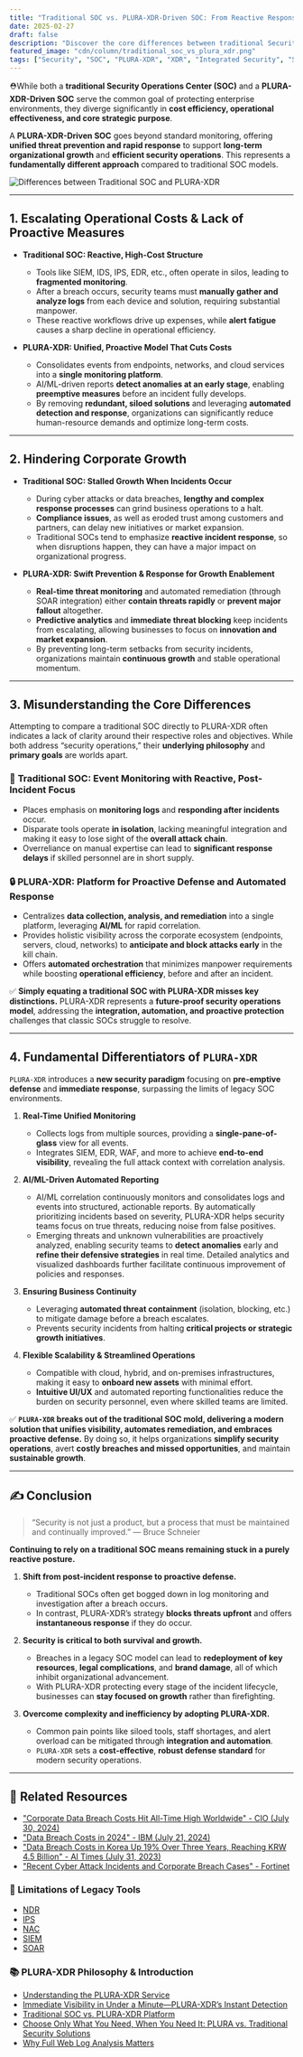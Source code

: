 ```yaml
---
title: "Traditional SOC vs. PLURA-XDR-Driven SOC: From Reactive Response to Proactive Defense"
date: 2025-02-27
draft: false
description: "Discover the core differences between traditional Security Operations Centers and those powered by PLURA-XDR, and learn why PLURA-XDR is emerging as the new standard in security operations."
featured_image: "cdn/column/traditional_soc_vs_plura_xdr.png"
tags: ["Security", "SOC", "PLURA-XDR", "XDR", "Integrated Security", "Security Operation Center"]
---
```


⛑️While both a **traditional Security Operations Center (SOC)** and a **PLURA-XDR-Driven SOC** serve the common goal of protecting enterprise environments, they diverge significantly in **cost efficiency, operational effectiveness, and core strategic purpose**.

A **PLURA-XDR-Driven SOC** goes beyond standard monitoring, offering **unified threat prevention and rapid response** to support **long-term organizational growth** and **efficient security operations**. This represents a **fundamentally different approach** compared to traditional SOC models.

![Differences between Traditional SOC and PLURA-XDR](https://blog.plura.io/cdn/column/traditional_soc_vs_plura_xdr.png)

<!--more-->

---

## 1. **Escalating Operational Costs & Lack of Proactive Measures**

* **Traditional SOC: Reactive, High-Cost Structure**

  * Tools like SIEM, IDS, IPS, EDR, etc., often operate in silos, leading to **fragmented monitoring**.
  * After a breach occurs, security teams must **manually gather and analyze logs** from each device and solution, requiring substantial manpower.
  * These reactive workflows drive up expenses, while **alert fatigue** causes a sharp decline in operational efficiency.

* **PLURA-XDR: Unified, Proactive Model That Cuts Costs**

  * Consolidates events from endpoints, networks, and cloud services into a **single monitoring platform**.
  * AI/ML-driven reports **detect anomalies at an early stage**, enabling **preemptive measures** before an incident fully develops.
  * By removing **redundant, siloed solutions** and leveraging **automated detection and response**, organizations can significantly reduce human-resource demands and optimize long-term costs.

---

## 2. **Hindering Corporate Growth**

* **Traditional SOC: Stalled Growth When Incidents Occur**

  * During cyber attacks or data breaches, **lengthy and complex response processes** can grind business operations to a halt.
  * **Compliance issues**, as well as eroded trust among customers and partners, can delay new initiatives or market expansion.
  * Traditional SOCs tend to emphasize **reactive incident response**, so when disruptions happen, they can have a major impact on organizational progress.

* **PLURA-XDR: Swift Prevention & Response for Growth Enablement**

  * **Real-time threat monitoring** and automated remediation (through SOAR integration) either **contain threats rapidly** or **prevent major fallout** altogether.
  * **Predictive analytics** and **immediate threat blocking** keep incidents from escalating, allowing businesses to focus on **innovation and market expansion**.
  * By preventing long-term setbacks from security incidents, organizations maintain **continuous growth** and stable operational momentum.

---

## 3. **Misunderstanding the Core Differences**

Attempting to compare a traditional SOC directly to PLURA-XDR often indicates a lack of clarity around their respective roles and objectives. While both address “security operations,” their **underlying philosophy** and **primary goals** are worlds apart.

### 🏢 **Traditional SOC: Event Monitoring with Reactive, Post-Incident Focus**

* Places emphasis on **monitoring logs** and **responding after incidents** occur.
* Disparate tools operate **in isolation**, lacking meaningful integration and making it easy to lose sight of the **overall attack chain**.
* Overreliance on manual expertise can lead to **significant response delays** if skilled personnel are in short supply.

### 🔒 **PLURA-XDR: Platform for Proactive Defense and Automated Response**

* Centralizes **data collection, analysis, and remediation** into a single platform, leveraging **AI/ML** for rapid correlation.
* Provides holistic visibility across the corporate ecosystem (endpoints, servers, cloud, networks) to **anticipate and block attacks early** in the kill chain.
* Offers **automated orchestration** that minimizes manpower requirements while boosting **operational efficiency**, before and after an incident.

✅ **Simply equating a traditional SOC with PLURA-XDR misses key distinctions.**
PLURA-XDR represents a **future-proof security operations model**, addressing the **integration, automation, and proactive protection** challenges that classic SOCs struggle to resolve.

---

## 4. **Fundamental Differentiators of `PLURA-XDR`**

`PLURA-XDR` introduces a **new security paradigm** focusing on **pre-emptive defense** and **immediate response**, surpassing the limits of legacy SOC environments.

1. **Real-Time Unified Monitoring**

   * Collects logs from multiple sources, providing a **single-pane-of-glass** view for all events.
   * Integrates SIEM, EDR, WAF, and more to achieve **end-to-end visibility**, revealing the full attack context with correlation analysis.

2. **AI/ML-Driven Automated Reporting**

   * AI/ML correlation continuously monitors and consolidates logs and events into structured, actionable reports. By automatically prioritizing incidents based on severity, PLURA-XDR helps security teams focus on true threats, reducing noise from false positives.
   * Emerging threats and unknown vulnerabilities are proactively analyzed, enabling security teams to **detect anomalies** early and **refine their defensive strategies** in real time. Detailed analytics and visualized dashboards further facilitate continuous improvement of policies and responses.

3. **Ensuring Business Continuity**

   * Leveraging **automated threat containment** (isolation, blocking, etc.) to mitigate damage before a breach escalates.
   * Prevents security incidents from halting **critical projects or strategic growth initiatives**.

4. **Flexible Scalability & Streamlined Operations**

   * Compatible with cloud, hybrid, and on-premises infrastructures, making it easy to **onboard new assets** with minimal effort.
   * **Intuitive UI/UX** and automated reporting functionalities reduce the burden on security personnel, even where skilled teams are limited.

✅ **`PLURA-XDR` breaks out of the traditional SOC mold, delivering a modern solution that unifies visibility, automates remediation, and embraces proactive defense.**
By doing so, it helps organizations **simplify security operations**, avert **costly breaches and missed opportunities**, and maintain **sustainable growth**.

---

## ✍️ Conclusion

> “Security is not just a product, but a process that must be maintained and continually improved.” — Bruce Schneier

**Continuing to rely on a traditional SOC means remaining stuck in a purely reactive posture.**

1. **Shift from post-incident response to proactive defense.**

   * Traditional SOCs often get bogged down in log monitoring and investigation after a breach occurs.
   * In contrast, PLURA-XDR’s strategy **blocks threats upfront** and offers **instantaneous response** if they do occur.

2. **Security is critical to both survival and growth.**

   * Breaches in a legacy SOC model can lead to **redeployment of key resources**, **legal complications**, and **brand damage**, all of which inhibit organizational advancement.
   * With PLURA-XDR protecting every stage of the incident lifecycle, businesses can **stay focused on growth** rather than firefighting.

3. **Overcome complexity and inefficiency by adopting PLURA-XDR.**

   * Common pain points like siloed tools, staff shortages, and alert overload can be mitigated through **integration and automation**.
   * `PLURA-XDR` sets a **cost-effective**, **robust defense standard** for modern security operations.

---

## 📖 Related Resources  

* ["Corporate Data Breach Costs Hit All-Time High Worldwide" - CIO (July 30, 2024)](https://www.cio.com/article/3537417/%EC%A7%80%EB%82%9C%ED%95%B4-%EC%A0%84-%EC%84%B8%EA%B3%84-%EA%B8%B0%EC%97%85-%ED%8F%89%EA%B7%A0-%EB%8D%B0%EC%9D%B4%ED%84%B0-%EC%9C%A0%EC%B6%9C-%EB%B9%84%EC%9A%A9-%EC%82%AC%EC%83%81-%EC%B5%9C.html)
* ["Data Breach Costs in 2024" - IBM (July 21, 2024)](https://www.ibm.com/reports/data-breach)
* ["Data Breach Costs in Korea Up 19% Over Three Years, Reaching KRW 4.5 Billion" - AI Times (July 31, 2023)](https://www.aitimes.kr/news/articleView.html?idxno=29379)
* ["Recent Cyber Attack Incidents and Corporate Breach Cases" - Fortinet](https://www.fortinet.com/kr/resources/cyberglossary/recent-cyber-attacks)

### 📖 Limitations of Legacy Tools

* [NDR](https://blog.plura.io/en/column/ips_ndr_needed/)
* [IPS](https://blog.plura.io/en/column/ips_understanding/)
* [NAC](https://blog.plura.io/en/tech/nac_evaluation/)
* [SIEM](https://blog.plura.io/en/column/why_siem_always_fails/)
* [SOAR](https://blog.plura.io/en/column/why_soar_always_fails/)

### 📚 PLURA-XDR Philosophy & Introduction

* [Understanding the PLURA-XDR Service](https://w.plura.io/philosophy/en/)
* [Immediate Visibility in Under a Minute—PLURA-XDR’s Instant Detection](https://blog.plura.io/en/respond/1-minute-detection/)
* [Traditional SOC vs. PLURA-XDR Platform](https://blog.plura.io/en/column/traditional_soc_vs_plura_xdr/)
* [Choose Only What You Need, When You Need It: PLURA vs. Traditional Security Solutions](https://blog.plura.io/en/column/plura_vs_traditional_security/)
* [Why Full Web Log Analysis Matters](https://blog.plura.io/en/respond/very_important_analyze_web_logs)  
